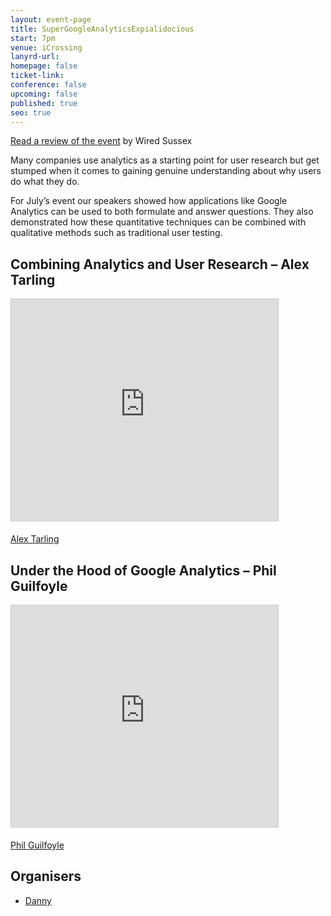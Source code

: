 ```yaml
---
layout: event-page
title: SuperGoogleAnalyticsExpialidocious
start: 7pm
venue: iCrossing
lanyrd-url:
homepage: false
ticket-link:
conference: false
upcoming: false
published: true
seo: true
---
```


[Read a review of the event](http://www.wiredsussex.com/blog/supergoogleanalyticsexpialidocious) by Wired Sussex

Many companies use analytics as a starting point for user research but get stumped when it comes to gaining genuine understanding about why users do what they do.

For July’s event our speakers showed how applications like Google Analytics can be used to both formulate and answer questions. They also demonstrated how these quantitative techniques can be combined with qualitative methods such as traditional user testing.

## Combining Analytics and User Research – Alex Tarling

<div class="embed-container vga"><iframe src="http://www.slideshare.net/slideshow/embed_code/4751887" width="427" height="356" frameborder="0" marginwidth="0" marginheight="0" scrolling="no" style="border:1px solid #CCC; border-width:1px 1px 0; margin-bottom:5px; max-width: 100%;" allowfullscreen> </iframe></div>

[Alex Tarling](https://twitter.com/alextarling)

## Under the Hood of Google Analytics – Phil Guilfoyle
 
<div class="embed-container vga"><iframe src="http://www.slideshare.net/slideshow/embed_code/4754879" width="427" height="356" frameborder="0" marginwidth="0" marginheight="0" scrolling="no" style="border:1px solid #CCC; border-width:1px 1px 0; margin-bottom:5px; max-width: 100%;" allowfullscreen> </iframe></div>

[Phil Guilfoyle](https://twitter.com/philguilfoyle)

## Organisers

- <a href="http://uxbrighton.org.uk/about/#danny">Danny</a>
